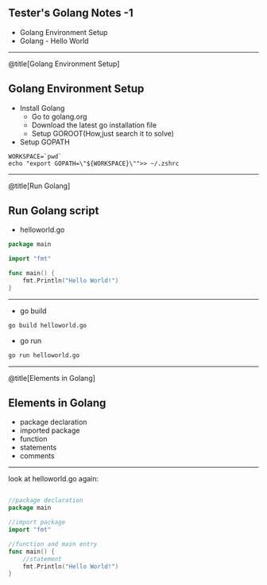 ## Tester's Golang Notes -1 

- Golang Environment Setup
- Golang - Hello World

---

@title[Golang Environment Setup]
## Golang Environment Setup
- Install Golang
  * Go to golang.org
  * Download the latest go installation file
  * Setup GOROOT(How,just search it to solve)
- Setup GOPATH

```shell
WORKSPACE=`pwd`
echo "export GOPATH=\"${WORKSPACE}\"">> ~/.zshrc
```

---

@title[Run Golang]
## Run Golang script

- helloworld.go

```go
package main

import "fmt"

func main() {
	fmt.Println("Hello World!")
}
```

---

- go build

```sh
go build helloworld.go
```

- go run

```sh
go run helloworld.go 

```

---

@title[Elements in Golang]
## Elements in Golang

- package declaration
- imported package
- function
- statements
- comments

---

look at helloworld.go again:

```go

//package declaration
package main

//import package
import "fmt"

//function and main entry
func main() {
	//statement
	fmt.Println("Hello World!")
}
```
